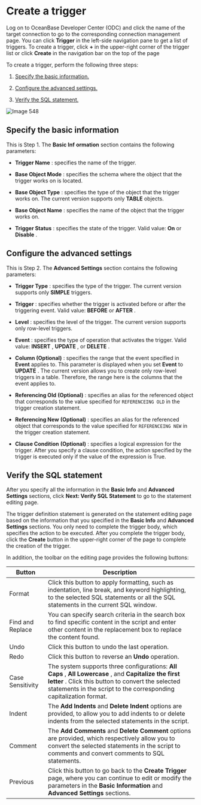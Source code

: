 Create a trigger 
=====================================

Log on to OceanBase Developer Center (ODC) and click the name of the target connection to go to the corresponding connection management page. You can click **Trigger** in the left-side navigation pane to get a list of triggers. To create a trigger, click **+** in the upper-right corner of the trigger list or click **Create** in the navigation bar on the top of the page 

To create a trigger, perform the following three steps:

1. [Specify the basic information.](#section-wn4-29x-0gb)

   

2. [Configure the advanced settings.](#section-n8e-qpf-x5o)

   

3. [Verify the SQL statement.](#section-pxp-lbv-od5)

   




![Image 548](https://help-static-aliyun-doc.aliyuncs.com/assets/img/en-US/9989620261/p268312.png)

Specify the basic information 
--------------------------------------------------

This is Step 1. The **Basic Inf** **ormation** section contains the following parameters:

* **Trigger Name** : specifies the name of the trigger.

  

* **Base Object Mode** : specifies the schema where the object that the trigger works on is located.

  

* **Base Object Type** : specifies the type of the object that the trigger works on. The current version supports only **TABLE** objects.

  

* **Base Object Name** : specifies the name of the object that the trigger works on.

  

* **Trigger Status** : specifies the state of the trigger. Valid value: **On** or **Disable** .

  




Configure the advanced settings 
----------------------------------------------------

This is Step 2. The **Advanced Settings** section contains the following parameters:

* **Trigger Type** : specifies the type of the trigger. The current version supports only **SIMPLE** triggers.

  

* **Trigger** : specifies whether the trigger is activated before or after the triggering event. Valid value: **BEFORE** or **AFTER** .

  

* **Level** : specifies the level of the trigger. The current version supports only row-level triggers.

  

* **Event** : specifies the type of operation that activates the trigger. Valid value: **INSERT** , **UPDATE** , or **DELETE** .

  

* **Column (Optional)** : specifies the range that the event specified in **Event** applies to. This parameter is displayed when you set **Event** to **UPDATE** . The current version allows you to create only row-level triggers in a table. Therefore, the range here is the columns that the event applies to.

  

* **Referencing Old** **(Optional)** : specifies an alias for the referenced object that corresponds to the value specified for `REFERENCEING OLD` in the trigger creation statement.

  

* **Referencing New** **(Optional)** : specifies an alias for the referenced object that corresponds to the value specified for `REFERENCEING NEW` in the trigger creation statement.

  

* **Clause Condition** **(Optional)** : specifies a logical expression for the trigger. After you specify a clause condition, the action specified by the trigger is executed only if the value of the expression is True.

  




Verify the SQL statement 
---------------------------------------------

After you specify all the information in the **Basic Info** and **Advanced Settings** sections, click **Next: Verify SQL Statement** to go to the statement editing page. 

The trigger definition statement is generated on the statement editing page based on the information that you specified in the **Basic Info** and **Advanced Settings** sections. You only need to complete the trigger body, which specifies the action to be executed. After you complete the trigger body, click the **Create** button in the upper-right corner of the page to complete the creation of the trigger. 

In addition, the toolbar on the editing page provides the following buttons:


|      Button      |                                                                                                            Description                                                                                                            |
|------------------|-----------------------------------------------------------------------------------------------------------------------------------------------------------------------------------------------------------------------------------|
| Format           | Click this button to apply formatting, such as indentation, line break, and keyword highlighting, to the selected SQL statements or all the SQL statements in the current SQL window.                                             |
| Find and Replace | You can specify search criteria in the search box to find specific content in the script and enter other content in the replacement box to replace the content found.                                                             |
| Undo             | Click this button to undo the last operation.                                                                                                                                                                                     |
| Redo             | Click this button to reverse an **Undo** operation.                                                                                                                                                                               |
| Case Sensitivity | The system supports three configurations: **All Caps** , **All Lowercase** , and **Capitalize the first letter** . Click this button to convert the selected statements in the script to the corresponding capitalization format. |
| Indent           | The **Add Indents** and **Delete Indent** options are provided, to allow you to add indents to or delete indents from the selected statements in the script.                                                                      |
| Comment          | The **Add Comments** and **Delete Comment** options are provided, which respectively allow you to convert the selected statements in the script to comments and convert comments to SQL statements.                               |
| Previous         | Click this button to go back to the **Create Trigger** page, where you can continue to edit or modify the parameters in the **Basic Information** and **Advanced Settings** sections.                                             |


